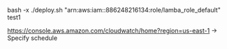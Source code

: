 bash -x ./deploy.sh "arn:aws:iam::886248216134:role/lamba_role_default" test1

https://console.aws.amazon.com/cloudwatch/home?region=us-east-1 -> Specify schedule
